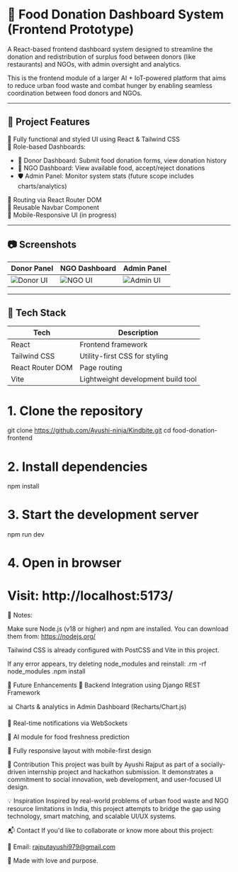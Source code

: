 # 🍱 Food Donation Dashboard System (Frontend Prototype)

A React-based frontend dashboard system designed to streamline the donation and redistribution of surplus food between donors (like restaurants) and NGOs, with admin oversight and analytics.

This is the frontend module of a larger AI + IoT-powered platform that aims to reduce urban food waste and combat hunger by enabling seamless coordination between food donors and NGOs.

---

## 🚀 Project Features

🔹 Fully functional and styled UI using React & Tailwind CSS  
🔹 Role-based Dashboards:
- 🏢 Donor Dashboard: Submit food donation forms, view donation history
- 🤝 NGO Dashboard: View available food, accept/reject donations
- 🛡 Admin Panel: Monitor system stats (future scope includes charts/analytics)

🔹 Routing via React Router DOM  
🔹 Reusable Navbar Component  
🔹 Mobile-Responsive UI (in progress)

---

## 📷 Screenshots

| Donor Panel | NGO Dashboard | Admin Panel |
|-------------|----------------|--------------|
| ![Donor UI](screenshots/donor_dashboard.png) | ![NGO UI](screenshots/ngo_dashboard.png) | ![Admin UI](screenshots/admin_dashboard.png) |

---

## 🧩 Tech Stack

| Tech | Description |
|------|-------------|
| React | Frontend framework |
| Tailwind CSS | Utility-first CSS for styling |
| React Router DOM | Page routing |
| Vite | Lightweight development build tool |


# 1. Clone the repository
git clone https://github.com/Ayushi-ninja/Kindbite.git
cd food-donation-frontend

# 2. Install dependencies
npm install

# 3. Start the development server
npm run dev

# 4. Open in browser
# Visit: http://localhost:5173/                                     

📌 Notes:

Make sure Node.js (v18 or higher) and npm are installed. You can download them from: https://nodejs.org/

Tailwind CSS is already configured with PostCSS and Vite in this project.

If any error appears, try deleting node_modules and reinstall:
.rm -rf node_modules
.npm install

🔮 Future Enhancements
🔗 Backend Integration using Django REST Framework

📊 Charts & analytics in Admin Dashboard (Recharts/Chart.js)

🔔 Real-time notifications via WebSockets

🤖 AI module for food freshness prediction

📱 Fully responsive layout with mobile-first design

📌 Contribution
This project was built by Ayushi Rajput as part of a socially-driven internship project and hackathon submission.
It demonstrates a commitment to social innovation, web development, and user-focused UI design.

💡 Inspiration
Inspired by real-world problems of urban food waste and NGO resource limitations in India, this project attempts to bridge the gap using technology, smart matching, and scalable UI/UX systems.

📬 Contact
If you'd like to collaborate or know more about this project:

💌 Email: rajputayushi979@gmail.com

🧡 Made with love and purpose.





